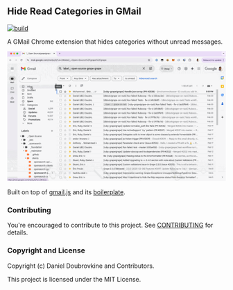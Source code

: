## Hide Read Categories in GMail

[![build](https://github.com/dblock/gmail-hide-read-categories/actions/workflows/build.yaml/badge.svg)](https://github.com/dblock/gmail-hide-read-categories/actions/workflows/build.yaml)

A GMail Chrome extension that hides categories without unread messages.

![](demo.gif)

Built on top of [gmail.js](https://github.com/KartikTalwar/gmail.js) and its [boilerplate](https://github.com/josteink/gmailjs-node-boilerplate).

### Contributing

You're encouraged to contribute to this project. See [CONTRIBUTING](CONTRIBUTING.md) for details.

### Copyright and License

Copyright (c) Daniel Doubrovkine and Contributors.

This project is licensed under the MIT License.
